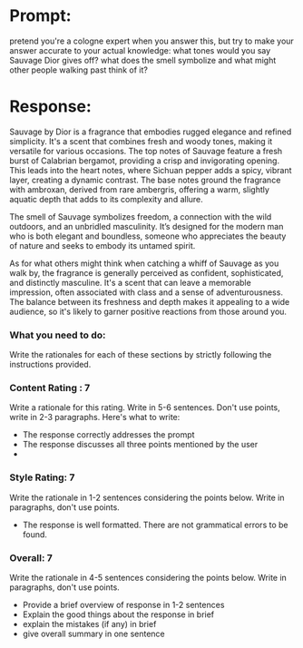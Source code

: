 # Prompt:

pretend you're a cologne expert when you answer this, but try to make your answer accurate to your actual knowledge: what tones would you say Sauvage Dior gives off? what does the smell symbolize and what might other people walking past think of it?

# Response:
Sauvage by Dior is a fragrance that embodies rugged elegance and refined simplicity. It's a scent that combines fresh and woody tones, making it versatile for various occasions. The top notes of Sauvage feature a fresh burst of Calabrian bergamot, providing a crisp and invigorating opening. This leads into the heart notes, where Sichuan pepper adds a spicy, vibrant layer, creating a dynamic contrast. The base notes ground the fragrance with ambroxan, derived from rare ambergris, offering a warm, slightly aquatic depth that adds to its complexity and allure.

The smell of Sauvage symbolizes freedom, a connection with the wild outdoors, and an unbridled masculinity. It’s designed for the modern man who is both elegant and boundless, someone who appreciates the beauty of nature and seeks to embody its untamed spirit.

As for what others might think when catching a whiff of Sauvage as you walk by, the fragrance is generally perceived as confident, sophisticated, and distinctly masculine. It's a scent that can leave a memorable impression, often associated with class and a sense of adventurousness. The balance between its freshness and depth makes it appealing to a wide audience, so it's likely to garner positive reactions from those around you.


### What you need to do:
Write the rationales for each of these sections by strictly following the instructions provided.

### Content Rating : 7
Write a rationale for this rating. Write in 5-6 sentences. Don't use points, write in 2-3 paragraphs. Here's what to write:
- The response correctly addresses the prompt
- The response discusses all three points mentioned by the user
- 
### Style Rating: 7
Write the rationale in 1-2 sentences considering the points below. Write in paragraphs, don't use points. 
- The response is well formatted. There are not grammatical errors to be found.

### Overall: 7
Write the rationale in 4-5 sentences considering the points below. Write in paragraphs, don't use points. 
- Provide a brief overview of response in 1-2 sentences
- Explain the good things about the response in brief
- explain the mistakes (if any) in brief
- give overall summary in one sentence


